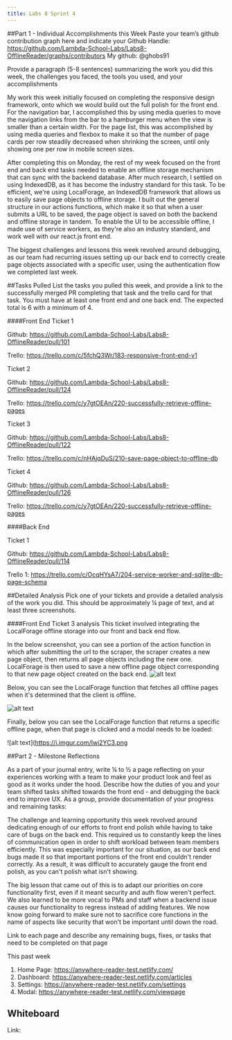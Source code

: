 ```yaml
---
title: Labs 8 Sprint 4
---
```


##Part 1 - Individual Accomplishments this Week
Paste your team’s github contribution graph here and indicate your Github Handle:
https://github.com/Lambda-School-Labs/Labs8-OfflineReader/graphs/contributors
My github: @ghobs91
 
Provide a paragraph (5-8 sentences) summarizing the work you did this week, the challenges you faced, the tools you used, and your accomplishments
 
My work this week initially focused on completing the responsive design framework, onto which we would build out the full polish for the front end. For the navigation bar, I accomplished this by using media queries to move the navigation links from the bar to a hamburger menu when the view is smaller than a certain width. For the page list, this was accomplished by using media queries and flexbox to make it so that the number of page cards per row steadily decreased when shrinking the screen, until only showing one per row in mobile screen sizes.

After completing this on Monday, the rest of my week focused on the front end and back end tasks needed to enable an offline storage mechanism that can sync with the backend database. After much research, I settled on using IndexedDB, as it has become the industry standard for this task. To be efficient, we're using LocalForage, an IndexedDB framework that allows us to easily save page objects to offline storage. I built out the general structure in our actions functions, which make it so that when a user submits a URL to be saved, the page object is saved on both the backend and offline storage in tandem. To enable the UI to be accessible offline, I made use of service workers, as they're also an industry standard, and work well with our react.js front end.

The biggest challenges and lessons this week revolved around debugging, as our team had recurring issues setting up our back end to correctly create page objects associated with a specific user, using the authentication flow we completed last week.
 
 
##Tasks Pulled
List the tasks you pulled this week, and provide a link to the successfully merged PR completing that task and the trello card for that task. You must have at least one front end and one back end. The expected total is 6 with a minimum of 4.

####Front End
Ticket 1

Github: https://github.com/Lambda-School-Labs/Labs8-OfflineReader/pull/101

Trello: https://trello.com/c/5fchQ3Wr/183-responsive-front-end-v1

Ticket 2

Github: https://github.com/Lambda-School-Labs/Labs8-OfflineReader/pull/124

Trello: https://trello.com/c/y7gtOEAn/220-successfully-retrieve-offline-pages

Ticket 3

Github: https://github.com/Lambda-School-Labs/Labs8-OfflineReader/pull/122

Trello: https://trello.com/c/nHAjqDuS/210-save-page-object-to-offline-db

Ticket 4

Github: https://github.com/Lambda-School-Labs/Labs8-OfflineReader/pull/126

Trello: https://trello.com/c/y7gtOEAn/220-successfully-retrieve-offline-pages

####Back End

Ticket 1

Github: https://github.com/Lambda-School-Labs/Labs8-OfflineReader/pull/114

Trello 1: https://trello.com/c/OcqHYsA7/204-service-worker-and-sqlite-db-page-schema

 
 
##Detailed Analysis
Pick one of your tickets and provide a detailed analysis of the work you did.  This should be approximately ¼ page of text, and at least three screenshots.
 
####Front End Ticket 3 analysis
This ticket involved integrating the LocalForage offline storage into our front and back end flow.

In the below screenshot, you can see a portion of the action function in which after submitting the url to the scraper, the scraper creates a new page object, then returns all page objects including the new one. LocalForage is then used to save a new offline page object corresponding to that new page object created on the back end. 
![alt text](https://i.imgur.com/eVtjjIV.png)

Below, you can see the LocalForage function that fetches all offline pages when it's determined that the client is offline.

![alt text](https://i.imgur.com/uAK1Erv.png)

Finally, below you can see the LocalForage function that returns a specific offline page, when that page is clicked and a modal needs to be loaded:
 
![alt text](https://i.imgur.com/Iwi2YC3.png 
 
##Part 2 - Milestone Reflections
 
As a part of your journal entry, write ¼ to ½ a page reflecting on your experiences working with a team to make your product look and feel as good as it works under the hood. Describe how the duties of you and your team shifted tasks shifted towards the front end - and debugging the back end to improve UX. As a group, provide documentation of your progress and remaining tasks:

The challenge and learning opportunity this week revolved around dedicating enough of our efforts to front end polish while having to take care of bugs on the back end. This required us to constantly keep the lines of communication open in order to shift workload between team members efficiently. This was especially important for our situation, as our back end bugs made it so that important portions of the front end couldn't render correctly. As a result, it was difficult to accurately gauge the front end polish, as you can't polish what isn't showing. 

The big lesson that came out of this is to adapt our priorities on core functionality first, even if it meant security and auth flow weren't perfect. We also learned to be more vocal to PMs and staff when a backend issue causes our functionality to regress instead of adding features. We now know going forward to make sure not to sacrifice core functions in the name of aspects like security that won't be important until down the road.

Link to each page and describe any remaining bugs, fixes, or tasks that need to be completed on that page

This past week 

1. Home Page: https://anywhere-reader-test.netlify.com/
2. Dashboard: https://anywhere-reader-test.netlify.com/articles
3. Settings: https://anywhere-reader-test.netlify.com/settings
4. Modal: https://anywhere-reader-test.netlify.com/viewpage

## Whiteboard

Link: 

